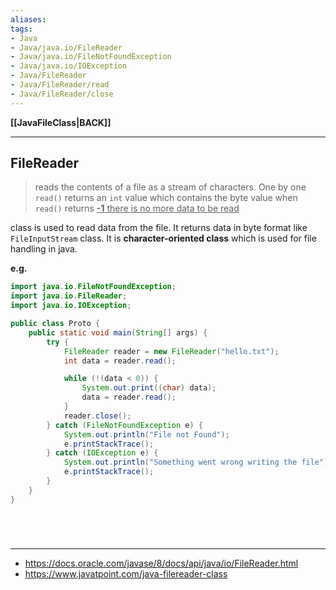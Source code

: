 ```yaml
---
aliases:
tags:
- Java
- Java/java.io/FileReader
- Java/java.io/FileNotFoundException
- Java/java.io/IOException
- Java/FileReader
- Java/FileReader/read
- Java/FileReader/close
---
```

**[[JavaFileClass|BACK]]**

---
## FileReader
> reads the contents of a file as a stream of characters. One by one `read()` returns an `int` value which contains the byte value when `read()` returns <u>**-1** there is no more data to be read</u>

class is used to read data from the file. It returns data in byte format like `FileInputStream` class. It is **character-oriented class** which is used for file handling in java.

**e.g.**
```java
import java.io.FileNotFoundException;
import java.io.FileReader;
import java.io.IOException;

public class Proto {
    public static void main(String[] args) {
        try {
            FileReader reader = new FileReader("hello.txt");
            int data = reader.read();

            while (!(data < 0)) {
                System.out.print((char) data);
                data = reader.read();
            }
            reader.close();
        } catch (FileNotFoundException e) {
            System.out.println("File not Found");
            e.printStackTrace();
        } catch (IOException e) {
            System.out.println("Something went wrong writing the file");
            e.printStackTrace();
        }
    }
}
```

<br>

# 
---
- https://docs.oracle.com/javase/8/docs/api/java/io/FileReader.html
- https://www.javatpoint.com/java-filereader-class